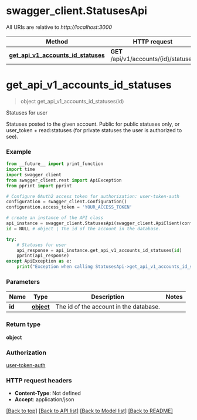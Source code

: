 # swagger_client.StatusesApi

All URIs are relative to *http://localhost:3000*

Method | HTTP request | Description
------------- | ------------- | -------------
[**get_api_v1_accounts_id_statuses**](StatusesApi.md#get_api_v1_accounts_id_statuses) | **GET** /api/v1/accounts/{id}/statuses | Statuses for user

# **get_api_v1_accounts_id_statuses**
> object get_api_v1_accounts_id_statuses(id)

Statuses for user

Statuses posted to the given account.  Public for public statuses only, or user_token + read:statuses (for private statuses the user is authorized to see).

### Example
```python
from __future__ import print_function
import time
import swagger_client
from swagger_client.rest import ApiException
from pprint import pprint

# Configure OAuth2 access token for authorization: user-token-auth
configuration = swagger_client.Configuration()
configuration.access_token = 'YOUR_ACCESS_TOKEN'

# create an instance of the API class
api_instance = swagger_client.StatusesApi(swagger_client.ApiClient(configuration))
id = NULL # object | The id of the account in the database.

try:
    # Statuses for user
    api_response = api_instance.get_api_v1_accounts_id_statuses(id)
    pprint(api_response)
except ApiException as e:
    print("Exception when calling StatusesApi->get_api_v1_accounts_id_statuses: %s\n" % e)
```

### Parameters

Name | Type | Description  | Notes
------------- | ------------- | ------------- | -------------
 **id** | [**object**](.md)| The id of the account in the database. | 

### Return type

**object**

### Authorization

[user-token-auth](../README.md#user-token-auth)

### HTTP request headers

 - **Content-Type**: Not defined
 - **Accept**: application/json

[[Back to top]](#) [[Back to API list]](../README.md#documentation-for-api-endpoints) [[Back to Model list]](../README.md#documentation-for-models) [[Back to README]](../README.md)

